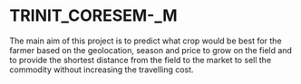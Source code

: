 # TRINIT_CORESEM-_M
The main aim of this project is to predict what crop would be best for the farmer based on the geolocation, season and price to grow on the field and to provide the shortest distance from the field to the market to sell the commodity without increasing the travelling cost.
